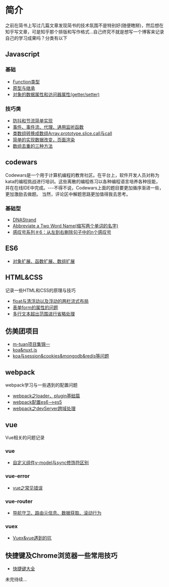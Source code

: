 # 简介
之前在简书上写过几篇文章发现简书的技术氛围不是特别好(随便瞎掰)，然后想在知乎写文章，可是知乎那个排版和写作格式...自己终究不就是想写一个博客来记录自己的学习成果吗？分类有以下
## Javascript
### 基础
- [Function类型](https://github.com/mgdrum/Blog/issues/2)
- [原型与继承](https://github.com/mgdrum/Blog/issues/3)
- [对象的数据属性和访问器属性(getter/setter)](https://github.com/mgdrum/Blog/issues/25)
### 技巧类
- [防抖和节流简单实现](https://github.com/mgdrum/Blog/issues/21)
- [事件、事件流、代理、通用监听函数](https://github.com/mgdrum/Blog/issues/5)
- [类数组转换成数组Array.prototype.slice.call与call](https://github.com/mgdrum/Blog/issues/4)
- [简单的实现数据改变，页面渲染](https://github.com/mgdrum/Blog/issues/26)
- [数组去重的三种方法](https://github.com/mgdrum/Blog/issues/17)
## codewars
Codewars是一个用于计算机编程的教育社区。在平台上，软件开发人员对称为kata的编程挑战进行培训。这些离散的编程练习以各种编程语言培养各种技能，并在在线IDE中完成。---不得不说，Codewars上面的题目要更加循序渐进一些，更加激励去做题。 当然，评论区中解题思路更加值得我去思考。
### 基础型
- [DNAStrand](https://github.com/mgdrum/Blog/issues/22)
- [Abbreviate a Two Word Name(缩写两个单词的名字)](https://github.com/mgdrum/Blog/issues/23)
- [感叹号系列＃6：从左到右删除句子中的n个感叹号](https://github.com/mgdrum/Blog/issues/24)
## ES6
- [对象扩展、函数扩展、数组扩展](https://github.com/mgdrum/Blog/issues/16)
## HTML&CSS
记录一些HTML和CSS的原理与技巧
- [float与清浮动以及浮动的两栏流式布局 ](https://github.com/mgdrum/Blog/issues/6)
- [表单form的属性的问题](https://github.com/mgdrum/Blog/issues/7)
- [多行文本超出范围进行省略处理](https://github.com/mgdrum/Blog/issues/28)
## 仿美团项目
- [m-tuan项目集锦一](https://github.com/mgdrum/Blog/issues/12)
- [koa&nuxt.js](https://github.com/mgdrum/Blog/issues/10)
- [koa与session&cookies&mongodb&redis等问题](https://github.com/mgdrum/Blog/issues/11)
## webpack
webpack学习与一些遇到的配置问题
- [webpack之loader、plugin基础篇 ](https://github.com/mgdrum/Blog/issues/13)
- [webpack配置es6-->es5 ](https://github.com/mgdrum/Blog/issues/14)
- [webpack之devServer跨域处理](https://github.com/mgdrum/Blog/issues/15)
## vue
Vue相关的问题记录
### vue
- [自定义组件v-model与sync修饰符区别](https://github.com/mgdrum/Blog/issues/20)
### vue-error
- [vue之常见错误](https://github.com/mgdrum/Blog/issues/19)
### vue-router
- [导航守卫、路由元信息、数据获取、滚动行为](https://github.com/mgdrum/Blog/issues/27)
### vuex
- [Vuex&vue遇到的坑](https://github.com/mgdrum/Blog/issues/8)
## 快捷键及Chrome浏览器一些常用技巧
- [快捷键大全](https://github.com/mgdrum/Blog/issues/18)


未完待续...
